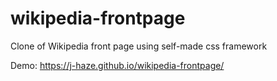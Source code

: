 # wikipedia-frontpage
 Clone of Wikipedia front page using self-made css framework

Demo: https://j-haze.github.io/wikipedia-frontpage/
